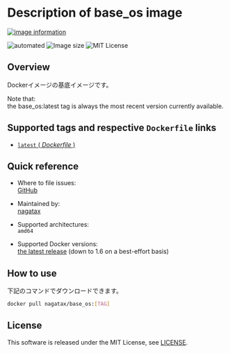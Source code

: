 # Description of base_os image

[![image information](https://dockeri.co/image/nagatax/base_os)](https://hub.docker.com/r/nagatax/base_os)

![automated](https://img.shields.io/docker/automated/nagatax/base_os.svg)
![Image size](https://img.shields.io/microbadger/image-size/nagatax%2Fbase_os.svg)
![MIT License](https://img.shields.io/badge/license-MIT-blue.svg?style=flat)

## Overview

Dockerイメージの基底イメージです。

Note that:  
the base_os:latest tag is always the most recent version currently available.

## Supported tags and respective `Dockerfile` links

- [`latest` ( *Dockerfile* )](https://github.com/nagatax/docker-library/tree/baseos/master/baseos)

## Quick reference

- Where to file issues:  
  [GitHub](https://github.com/nagatax/docker-library/issues)

- Maintained by:  
  [nagatax](https://github.com/nagatax)

- Supported architectures:  
  `amd64`

- Supported Docker versions:  
  [the latest release](https://github.com/docker/docker-ce/releases/latest) (down to 1.6 on a best-effort basis)

## How to use

下記のコマンドでダウンロードできます。

```bash
docker pull nagatax/base_os:[TAG]
```

## License

This software is released under the MIT License, see [LICENSE](https://github.com/nagatax/docker-library/blob/master/LICENSE).
